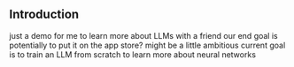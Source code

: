## Introduction

just a demo for me to learn more about LLMs with a friend
our end goal is potentially to put it on the app store? might be a little ambitious
current goal is to train an LLM from scratch to learn more about neural networks